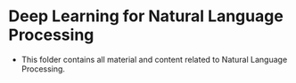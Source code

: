 # Deep Learning for Natural Language Processing

- This folder contains all material and content related to Natural Language Processing.
